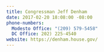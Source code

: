 ```yaml
---
title: Congressman Jeff Denham
date: 2017-02-20 18:08:00 -08:00
phone-numbers:
  Modesto Office: "(209) 579-5458"
  DC Office: 202) 225-4540
website: https://denham.house.gov/
---
```


